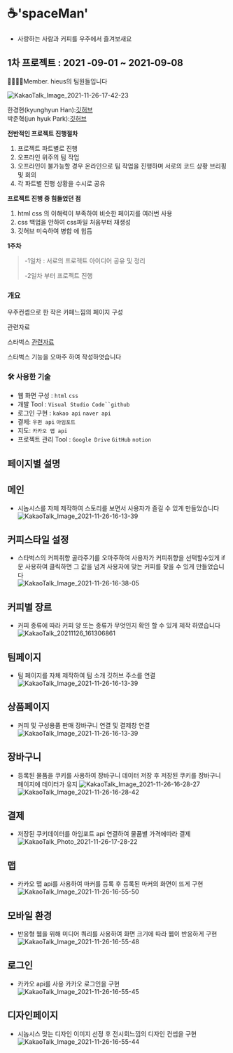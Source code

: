 # ☕️'spaceMan' 
- 사랑하는 사람과 커피를 우주에서 즐겨보새요

##
## 1차 프로젝트 : 2021 -09-01 ~ 2021-09-08
 
👨‍👩‍👦‍👦Member.  hieus의 팀원들입니다

![KakaoTalk_Image_2021-11-26-17-42-23](https://user-images.githubusercontent.com/88940298/143552304-557b0f18-089a-4252-a91c-cece5c79402c.jpeg)


한경현(kyunghyun Han):[깃허브](https://github.com/kyunghyunHan)  
박준혁(jun hyuk Park):[깃허브](https://github.com/berrypjh) 




**전반적인 프로젝트 진행절차**
1. 프로젝트 파트별로 진행
2. 오프라인 위주의 팀 작업
3. 오프라인이 불가능할 경우 온라인으로 팀 작업을 진행하며 서로의 코드 상황 브리핑 및 회의
4. 각 파트별 진행 상황을 수시로 공유


**프로젝트 진행 중 힘들었던 점**
1. html css 의 이해력이 부족하여 비슷한 페이지를 여러번 사용
2. css 백업을 안하여 css파일 처음부터 재생성
3. 깃허브 미숙하여 병합 에 힘듬




**1주차** 
>-1일차 : 서로의 프로젝트 아이디어 공유 및 정리
>
>-2일차 부터 프로젝트 진행



### 개요

우주컨셉으로 한 작은 카페느낌의 페이지 구성

  관련자료  

스타벅스 [관련자료](https://www.starbucks.co.kr/index.do)

스타벅스 기능을 오마주 하여 작성하엿습니다

### 🛠 사용한 기술

- 웹 화면 구성 : `html` `css`
- 개발 Tool : `Visual Studio Code``github`
- 로그인 구현 :  `kakao api` `naver api`
- 결제: `우편 api` `아임포트`
- 지도: `카카오 맵 api` 
- 프로젝트 관리 Tool : `Google Drive` `GitHub` `notion`

## 페이지별 설명  

## 메인

- 시놉시스를 자체 제작하여 스토리를 보면서 사용자가 즐길 수 있게 만들었습니다  
![KakaoTalk_Image_2021-11-26-16-13-39](https://user-images.githubusercontent.com/88940298/143541462-28f5a00c-fa82-48c8-9f61-8b665c313af7.gif)


## 커피스타일 설정  

- 스타벅스의 커피취향 골라주기를 오마주하여  사용자가 커피취향을 선택할수있게 if 문 사용하여 클릭하면 그 값을 넘겨 사용자에 맞는 커피를 찾을 수 있게 만들었습니다  
![KakaoTalk_Image_2021-11-26-16-38-05](https://user-images.githubusercontent.com/88940298/143544340-b6f89fc0-2537-432a-a9cf-058820cb5e56.gif)


## 커피별 장르 

- 커피 종류에 따라 커피 양 또는 종류가 무엇인지 확인 할 수 있게 제작 하였습니다
![KakaoTalk_20211126_161306861](https://user-images.githubusercontent.com/89543695/143586265-7a5d8e8f-0c16-4b4e-ad9c-fcf0730f1a83.gif)

## 팀페이지  

- 팀 페이지를 자체 제작하여 팀 소개  깃허브 주소를 연결  
![KakaoTalk_Image_2021-11-26-16-13-39](https://user-images.githubusercontent.com/88940298/143542957-5236efdb-470b-4c3b-9513-69232895f7fb.gif)  


## 상품페이지  
- 커피 및 구성용품 판매 장바구니 연결 및 결제창 연결  
![KakaoTalk_Image_2021-11-26-16-13-39](https://user-images.githubusercontent.com/88940298/143543009-12c1cb60-25f4-4000-ab9b-893b63102934.gif)  

## 장바구니  
- 등록된 물품을 쿠키를 사용하여 장바구니 데이터 저장 후 저장된 쿠키를 장바구니 페이지에 데이터가 유지
![KakaoTalk_Image_2021-11-26-16-28-27](https://user-images.githubusercontent.com/88940298/143543064-5e7b0ee6-5aee-49f4-98a9-95544efbf6aa.gif)  
![KakaoTalk_Image_2021-11-26-16-28-42](https://user-images.githubusercontent.com/88940298/143543109-f012db0e-f0b4-4ffa-b3ed-e0e87c13a185.gif)


## 결제  
- 저장된 쿠키데이터를 아임포트 api 연결하여 물품별 가격에따라 결제  
![KakaoTalk_Photo_2021-11-26-17-28-22](https://user-images.githubusercontent.com/88940298/143550397-b4b4388f-7bf5-44aa-8935-0baf72586c41.gif)  


## 맵  
- 카카오 맵 api를 사용하여 마커를 등록 후 등록된 마커의 화면이 뜨게 구현
![KakaoTalk_Image_2021-11-26-16-55-50](https://user-images.githubusercontent.com/88940298/143546683-f41e8cc3-c26c-40d4-a7b0-86872a100186.gif)  

## 모바일 환경
- 반응형 웹을 위해  미디어 쿼리를 사용하여 화면 크기에 따라 웹이 반응하게 구현
![KakaoTalk_Image_2021-11-26-16-55-48](https://user-images.githubusercontent.com/88940298/143546722-1ed88e7c-654a-4b01-92d9-2d674344fc39.gif)
## 로그인
- 카카오 api를 사용 카카오 로그인을 구현  
![KakaoTalk_Image_2021-11-26-16-55-45](https://user-images.githubusercontent.com/88940298/143546795-5b80bb3d-426c-4e4b-8c51-a21e424a3c32.gif)  

## 디자인페이지  
- 시놉시스 맞는 디자인 이미지 선정 후 전시회느낌의 디자인 컨셉을 구현
![KakaoTalk_Image_2021-11-26-16-55-44](https://user-images.githubusercontent.com/88940298/143546871-de810cc2-86e2-4461-ba59-dfb11192eb99.gif)


